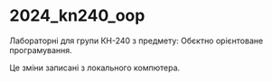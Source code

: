 # 2024_kn240_oop
Лабораторні для групи КН-240 з предмету: Обєктно орієнтоване програмування.

Це зміни записані з локального компютера.

